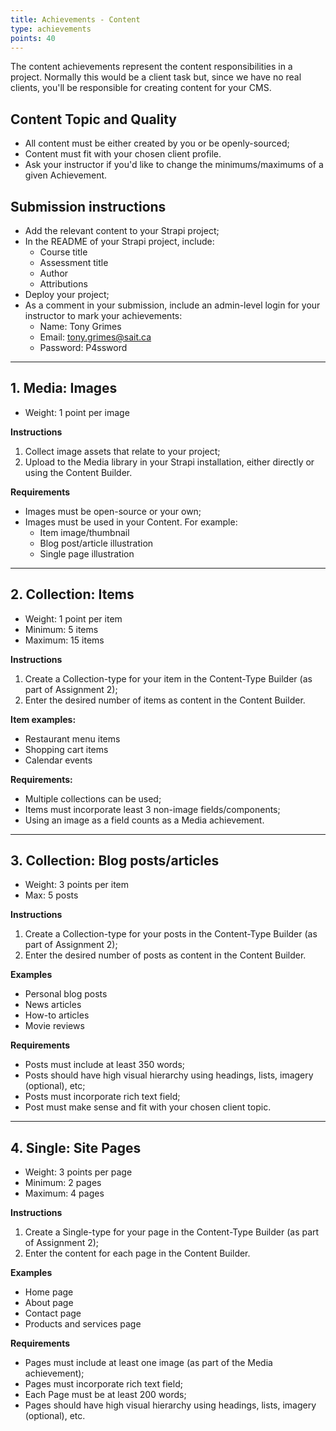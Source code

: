 ```yaml
---
title: Achievements - Content 
type: achievements
points: 40
---
```


The content achievements represent the content responsibilities in a project. Normally this would be a client task but, since we have no real clients, you'll be responsible for creating content for your CMS.

## Content Topic and Quality
- All content must be either created by you or be openly-sourced;
- Content must fit with your chosen client profile.
- Ask your instructor if you'd like to change the minimums/maximums of a given Achievement.

## Submission instructions
- Add the relevant content to your Strapi project;
- In the README of your Strapi project, include:
    - Course title
    - Assessment title
    - Author
    - Attributions
- Deploy your project;
- As a comment in your submission, include an admin-level login for your instructor to mark your achievements:
    - Name: Tony Grimes
    - Email: tony.grimes@sait.ca
    - Password: P4ssword

---

## 1. Media: Images
- Weight: 1 point per image

**Instructions**
1. Collect image assets that relate to your project;
2. Upload to the Media library in your Strapi installation, either directly or using the Content Builder.

**Requirements**
- Images must be open-source or your own;
- Images must be used in your Content. For example:
    - Item image/thumbnail
    - Blog post/article illustration
    - Single page illustration

---

## 2. Collection: Items
- Weight: 1 point per item
- Minimum: 5 items
- Maximum: 15 items

**Instructions**
1. Create a Collection-type for your item in the Content-Type Builder (as part of Assignment 2);
2. Enter the desired number of items as content in the Content Builder.

**Item examples:**
- Restaurant menu items
- Shopping cart items
- Calendar events

**Requirements:**
- Multiple collections can be used;
- Items must incorporate least 3 non-image fields/components;
- Using an image as a field counts as a Media achievement.

---

## 3. Collection: Blog posts/articles
- Weight: 3 points per item
- Max: 5 posts

**Instructions**
1. Create a Collection-type for your posts in the Content-Type Builder (as part of Assignment 2);
2. Enter the desired number of posts as content in the Content Builder.

**Examples**
- Personal blog posts
- News articles
- How-to articles
- Movie reviews

**Requirements**
- Posts must include at least 350 words;
- Posts should have high visual hierarchy using headings, lists, imagery (optional), etc;
- Posts must incorporate rich text field;
- Post must make sense and fit with your chosen client topic.

---

## 4. Single: Site Pages
- Weight: 3 points per page
- Minimum: 2 pages
- Maximum: 4 pages

**Instructions**
1. Create a Single-type for your page in the Content-Type Builder (as part of Assignment 2);
2. Enter the content for each page in the Content Builder.

**Examples**
- Home page
- About page
- Contact page
- Products and services page

**Requirements**
- Pages must include at least one image (as part of the Media achievement);
- Pages must incorporate rich text field;
- Each Page must be at least 200 words;
- Pages should have high visual hierarchy using headings, lists, imagery (optional), etc.
